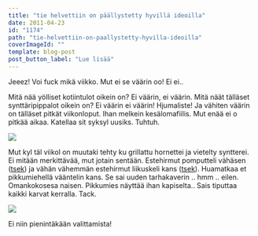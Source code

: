 ```yaml
---
title: "tie helvettiin on päällystetty hyvillä ideoilla"
date: 2011-04-23
id: "1174"
path: "tie-helvettiin-on-paallystetty-hyvilla-ideoilla"
coverImageId: ""
template: blog-post
post_button_label: "Lue lisää"
---
```


Jeeez! Voi fuck mikä viikko. Mut ei se väärin oo! Ei ei..

Mitä nää yölliset kotiintulot oikein on? Ei väärin, ei väärin. Mitä näät tälläset synttäripippalot oikein on? Ei väärin ei väärin! Hjumaliste! Ja vähiten väärin on tälläset pitkät viikonloput. Ihan melkein kesälomafiilis. Mut enää ei o pitkää aikaa. Katellaa sit syksyl uusiks. Tuhtuh.

[![](/images/nimet%25C3%25B6n30.jpg)](http://4.bp.blogspot.com/-rE42P3dAZjY/TbMiFkoDg9I/AAAAAAAAAFc/oQdpf7PlAiQ/s1600/nimet%25C3%25B6n30.jpg)

Mut kyl täl viikol on muutaki tehty ku grillattu hornettei ja vietelty syntterei. Ei mitään merkittävää, mut jotain sentään. Estehirmut pomputteli vähäsen ([tsek](http://maisaw.otukset.fi/kuvat/2011/Tallit+ja+hevoset/Anniinan+talli/18.4.2011/)) ja vähän vähemmän estehirmut liikuskeli kans ([tsek](http://maisaw.otukset.fi/kuvat/2011/Tallit+ja+hevoset/Anniinan+talli/20.4.2011/)). Huamatkaa et pikkumiehellä vääntelin kans. Se sai uuden tarhakaverin .. hmm .. eilen. Omankokosesa naisen. Pikkumies näyttää ihan kapiselta.. Sais tiputtaa kaikki karvat kerralla. Tack.

[![](/images/damn.jpg)](http://1.bp.blogspot.com/-yAoN7TqeMxg/TbMgDqTFuVI/AAAAAAAAAFY/woAkOYvQvMU/s1600/damn.jpg)

Ei niin pienintäkään valittamista!
